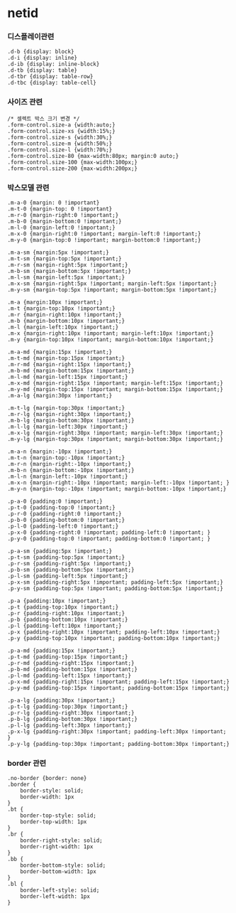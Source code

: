 # netid 

### 디스플레이관련 

	.d-b {display: block}
	.d-i {display: inline}
	.d-ib {display: inline-block}
	.d-tb {display: table}
	.d-tbr {display: table-row}
	.d-tbc {display: table-cell}

### 사이즈 관련

	/* 셀렉트 박스 크기 변경 */
	.form-control.size-a {width:auto;}
	.form-control.size-xs {width:15%;}
	.form-control.size-s {width:30%;}
	.form-control.size-m {width:50%;}
	.form-control.size-l {width:70%;}
	.form-control.size-80 {max-width:80px; margin:0 auto;}
	.form-control.size-100 {max-width:100px;}
	.form-control.size-200 {max-width:200px;}

### 박스모델 관련

	.m-a-0 {margin: 0 !important}
	.m-t-0 {margin-top: 0 !important}
	.m-r-0 {margin-right:0 !important;}
	.m-b-0 {margin-bottom:0 !important;}
	.m-l-0 {margin-left:0 !important;}
	.m-x-0 {margin-right:0 !important; margin-left:0 !important;}
	.m-y-0 {margin-top:0 !important; margin-bottom:0 !important;}

	.m-a-sm {margin:5px !important;}
	.m-t-sm {margin-top:5px !important;}
	.m-r-sm {margin-right:5px !important;}
	.m-b-sm {margin-bottom:5px !important;}
	.m-l-sm {margin-left:5px !important;}
	.m-x-sm {margin-right:5px !important; margin-left:5px !important;}
	.m-y-sm {margin-top:5px !important; margin-bottom:5px !important;}

	.m-a {margin:10px !important;}
	.m-t {margin-top:10px !important;}
	.m-r {margin-right:10px !important;}
	.m-b {margin-bottom:10px !important;}
	.m-l {margin-left:10px !important;}
	.m-x {margin-right:10px !important; margin-left:10px !important;}
	.m-y {margin-top:10px !important; margin-bottom:10px !important;}

	.m-a-md {margin:15px !important;}
	.m-t-md {margin-top:15px !important;}
	.m-r-md {margin-right:15px !important;}
	.m-b-md {margin-bottom:15px !important;}
	.m-l-md {margin-left:15px !important;}
	.m-x-md {margin-right:15px !important; margin-left:15px !important;}
	.m-y-md {margin-top:15px !important; margin-bottom:15px !important;}
	.m-a-lg {margin:30px !important;}

	.m-t-lg {margin-top:30px !important;}
	.m-r-lg {margin-right:30px !important;}
	.m-b-lg {margin-bottom:30px !important;}
	.m-l-lg {margin-left:30px !important;}
	.m-x-lg {margin-right:30px !important; margin-left:30px !important;}
	.m-y-lg {margin-top:30px !important; margin-bottom:30px !important;}

	.m-a-n {margin:-10px !important;}
	.m-t-n {margin-top:-10px !important;}
	.m-r-n {margin-right:-10px !important;}
	.m-b-n {margin-bottom:-10px !important;}
	.m-l-n {margin-left:-10px !important;}
	.m-x-n {margin-right:-10px !important; margin-left:-10px !important; }
	.m-y-n {margin-top:-10px !important; margin-bottom:-10px !important;}

	.p-a-0 {padding:0 !important;}
	.p-t-0 {padding-top:0 !important;}
	.p-r-0 {padding-right:0 !important;}
	.p-b-0 {padding-bottom:0 !important;}
	.p-l-0 {padding-left:0 !important;}
	.p-x-0 {padding-right:0 !important; padding-left:0 !important; }
	.p-y-0 {padding-top:0 !important; padding-bottom:0 !important; }

	.p-a-sm {padding:5px !important;}
	.p-t-sm {padding-top:5px !important;}
	.p-r-sm {padding-right:5px !important;}
	.p-b-sm {padding-bottom:5px !important;}
	.p-l-sm {padding-left:5px !important;}
	.p-x-sm {padding-right:5px !important; padding-left:5px !important;}
	.p-y-sm {padding-top:5px !important; padding-bottom:5px !important;}

	.p-a {padding:10px !important;}
	.p-t {padding-top:10px !important;}
	.p-r {padding-right:10px !important;}
	.p-b {padding-bottom:10px !important;}
	.p-l {padding-left:10px !important;}
	.p-x {padding-right:10px !important; padding-left:10px !important;}
	.p-y {padding-top:10px !important; padding-bottom:10px !important;}

	.p-a-md {padding:15px !important;}
	.p-t-md {padding-top:15px !important;}
	.p-r-md {padding-right:15px !important;}
	.p-b-md {padding-bottom:15px !important;}
	.p-l-md {padding-left:15px !important;}
	.p-x-md {padding-right:15px !important; padding-left:15px !important;}
	.p-y-md {padding-top:15px !important; padding-bottom:15px !important;}

	.p-a-lg {padding:30px !important;}
	.p-t-lg {padding-top:30px !important;}
	.p-r-lg {padding-right:30px !important;}
	.p-b-lg {padding-bottom:30px !important;}
	.p-l-lg {padding-left:30px !important;}
	.p-x-lg {padding-right:30px !important; padding-left:30px !important; }
	.p-y-lg {padding-top:30px !important; padding-bottom:30px !important;}



### border 관련

	.no-border {border: none}
	.border {
		border-style: solid;
		border-width: 1px
	}
	.bt {
		border-top-style: solid;
		border-top-width: 1px
	}
	.br {
		border-right-style: solid;
		border-right-width: 1px
	}
	.bb {
		border-bottom-style: solid;
		border-bottom-width: 1px
	}
	.bl {
		border-left-style: solid;
		border-left-width: 1px
	}